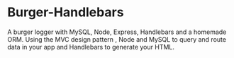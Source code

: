 # Burger-Handlebars
A burger logger with MySQL, Node, Express, Handlebars and a homemade ORM. Using the MVC design pattern , Node and MySQL to query and route data in your app and Handlebars to generate your HTML.
